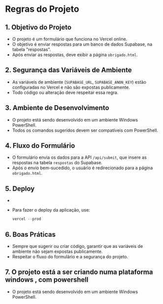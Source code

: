 # Regras do Projeto

## 1. Objetivo do Projeto
- O projeto é um formulário que funciona no Vercel online.
- O objetivo é enviar respostas para um banco de dados Supabase, na tabela "respostas".
- Após enviar as respostas, deve exibir a página `obrigado.html`.

## 2. Segurança das Variáveis de Ambiente
- As variáveis de ambiente (`SUPABASE_URL`, `SUPABASE_ANON_KEY`) estão configuradas no Vercel e não são expostas publicamente.
- Todo código ou alteração deve respeitar essa regra.

## 3. Ambiente de Desenvolvimento
- O projeto está sendo desenvolvido em um ambiente Windows PowerShell.
- Todos os comandos sugeridos devem ser compatíveis com PowerShell.

## 4. Fluxo do Formulário
- O formulário envia os dados para a API `/api/submit`, que insere as respostas na tabela `respostas` do Supabase.
- Após o envio bem-sucedido, o usuário é redirecionado para a página `obrigado.html`.

## 5.  Deploy
- 

- Para fazer o deploy da aplicação, use:
  ```powershell
  vercel --prod
  ```

## 6. Boas Práticas
- Sempre que sugerir ou criar código, garantir que as variáveis de ambiente não sejam expostas publicamente.
- Respeitar o fluxo do formulário e a segurança do projeto.

## 7. O projeto está a ser criando numa plataforma windows , com powershell
- O projeto está sendo desenvolvido em um ambiente Windows PowerShell.
